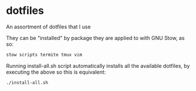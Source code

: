# dotfiles

An assortment of dotfiles that I use

They can be "installed" by package they are applied to with GNU Stow, as so:

```bash
stow scripts termite tmux vim
```

Running install-all.sh script automatically installs all the available dotfiles, by executing the above so this is equivalent:

```bash
./install-all.sh
```
